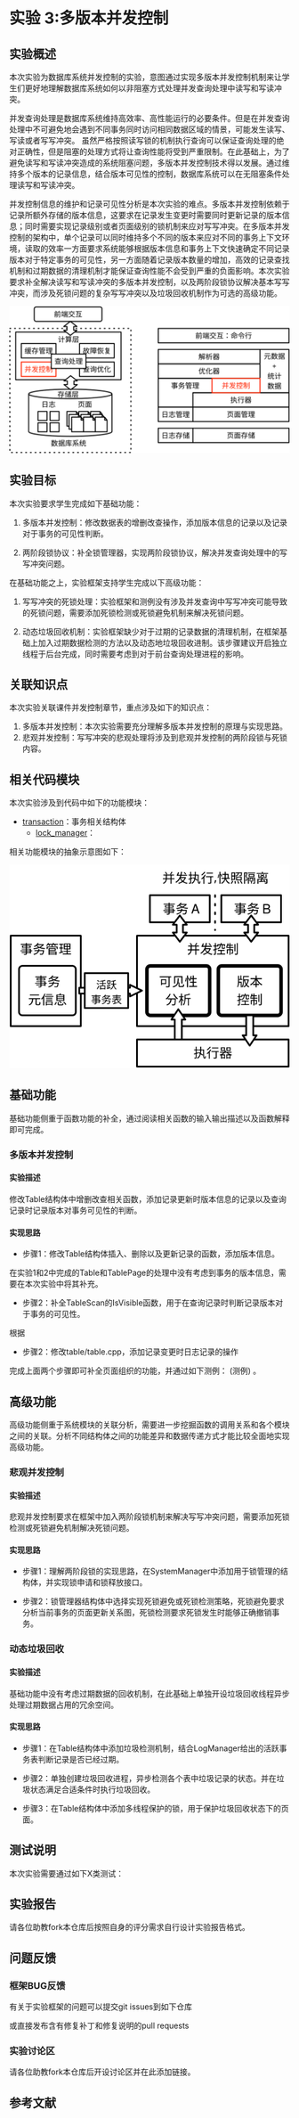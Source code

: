 # 实验 3:多版本并发控制

## 实验概述
本次实验为数据库系统并发控制的实验，意图通过实现多版本并发控制机制来让学生们更好地理解数据库系统如何以非阻塞方式处理并发查询处理中读写和写读冲突。

并发查询处理是数据库系统维持高效率、高性能运行的必要条件。但是在并发查询处理中不可避免地会遇到不同事务同时访问相同数据区域的情景，可能发生读写、写读或者写写冲突。
虽然严格按照读写锁的机制执行查询可以保证查询处理的绝对正确性，但是阻塞的处理方式将让查询性能将受到严重限制。在此基础上，为了避免读写和写读冲突造成的系统阻塞问题，多版本并发控制技术得以发展。通过维持多个版本的记录信息，结合版本可见性的控制，数据库系统可以在无阻塞条件处理读写和写读冲突。

并发控制信息的维护和记录可见性分析是本次实验的难点。多版本并发控制依赖于记录所额外存储的版本信息，这要求在记录发生变更时需要同时更新记录的版本信息；同时需要实现记录级别或者页面级别的锁机制来应对写写冲突。在多版本并发控制的架构中，单个记录可以同时维持多个不同的版本来应对不同的事务上下文环境，读取的效率一方面要求系统能够根据版本信息和事务上下文快速确定不同记录版本对于特定事务的可见性，另一方面随着记录版本数量的增加，高效的记录查找机制和过期数据的清理机制才能保证查询性能不会受到严重的负面影响。本次实验要求补全解决读写和写读冲突的多版本并发控制，以及两阶段锁协议解决基本写写冲突，而涉及死锁问题的复杂写写冲突以及垃圾回收机制作为可选的高级功能。

![](./pics/lab3-overview.svg) 

## 实验目标
本次实验要求学生完成如下基础功能：

1. 多版本并发控制：修改数据表的增删改查操作，添加版本信息的记录以及记录对于事务的可见性判断。

2. 两阶段锁协议：补全锁管理器，实现两阶段锁协议，解决并发查询处理中的写写冲突问题。

在基础功能之上，实验框架支持学生完成以下高级功能：

1. 写写冲突的死锁处理：实验框架和测例没有涉及并发查询中写写冲突可能导致的死锁问题，需要添加死锁检测或死锁避免机制来解决死锁问题。

2. 动态垃圾回收机制：实验框架缺少对于过期的记录数据的清理机制，在框架基础上加入过期数据检测的方法以及动态地垃圾回收进制。该步骤建议开启独立线程于后台完成，同时需要考虑到对于前台查询处理进程的影响。

## 关联知识点

本次实验关联课件并发控制章节，重点涉及如下的知识点：

1. 多版本并发控制：本次实验需要充分理解多版本并发控制的原理与实现思路。
2. 悲观并发控制：写写冲突的悲观处理将涉及到悲观并发控制的两阶段锁与死锁内容。

## 相关代码模块
本次实验涉及到代码中如下的功能模块：

- [transaction](./modules/index.md)：事务相关结构体
    - [lock_manager]()：


相关功能模块的抽象示意图如下：

![](./pics/lab3-details.svg)


## 基础功能

基础功能侧重于函数功能的补全，通过阅读相关函数的输入输出描述以及函数解释即可完成。

### 多版本并发控制

#### 实验描述

修改Table结构体中增删改查相关函数，添加记录更新时版本信息的记录以及查询记录时记录版本对事务可见性的判断。

#### 实现思路

- 步骤1：修改Table结构体插入、删除以及更新记录的函数，添加版本信息。

在实验1和2中完成的Table和TablePage的处理中没有考虑到事务的版本信息，需要在本次实验中将其补充。

- 步骤2：补全TableScan的IsVisible函数，用于在查询记录时判断记录版本对于事务的可见性。

根据

- 步骤2：修改table/table.cpp，添加记录变更时日志记录的操作


完成上面两个步骤即可补全页面组织的功能，并通过如下测例：
(测例)
。


## 高级功能

高级功能侧重于系统模块的关联分析，需要进一步挖掘函数的调用关系和各个模块之间的关联。分析不同结构体之间的功能差异和数据传递方式才能比较全面地实现高级功能。

### 悲观并发控制

#### 实验描述

悲观并发控制要求在框架中加入两阶段锁机制来解决写写冲突问题，需要添加死锁检测或死锁避免机制解决死锁问题。

#### 实现思路

- 步骤1：理解两阶段锁的实现思路，在SystemManager中添加用于锁管理的结构体，并实现锁申请和锁释放接口。

- 步骤2：锁管理器结构体中选择实现死锁避免或死锁检测策略，死锁避免要求分析当前事务的页面更新关系图，死锁检测要求死锁发生时能够正确撤销事务。

### 动态垃圾回收

#### 实验描述

基础功能中没有考虑过期数据的回收机制，在此基础上单独开设垃圾回收线程异步处理过期数据占用的冗余空间。

#### 实现思路

- 步骤1：在Table结构体中添加垃圾检测机制，结合LogManager给出的活跃事务表判断记录是否已经过期。

- 步骤2：单独创建垃圾回收进程，异步检测各个表中垃圾记录的状态。并在垃圾状态满足合适条件时执行垃圾回收。

- 步骤3：在Table结构体中添加多线程保护的锁，用于保护垃圾回收状态下的页面。

<!--TODO:添加部分教材中的示意图-->

## 测试说明
本次实验需要通过如下X类测试：

## 实验报告
请各位助教fork本仓库后按照自身的评分需求自行设计实验报告格式。

## 问题反馈

### 框架BUG反馈
有关于实验框架的问题可以提交git issues到如下仓库

或直接发布含有修复补丁和修复说明的pull requests

### 实验讨论区
请各位助教fork本仓库后开设讨论区并在此添加链接。


## 参考文献


